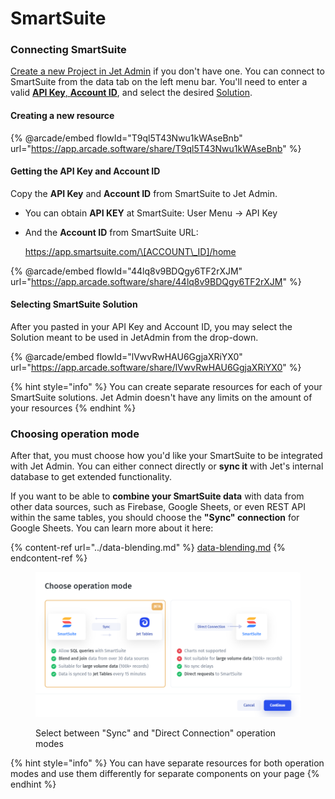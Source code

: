 # SmartSuite

### Connecting SmartSuite

[Create a new Project in Jet Admin](https://app.jetadmin.io/) if you don't have one. You can connect to SmartSuite from the data tab on the left menu bar. You'll need to enter a valid [**API Key**, **Account ID**](smartsuite.md#getting-the-api-key-and-account-id), and select the desired [Solution](smartsuite.md#selecting-smartsuite-solution).

#### Creating a new resource

{% @arcade/embed flowId="T9ql5T43Nwu1kWAseBnb" url="https://app.arcade.software/share/T9ql5T43Nwu1kWAseBnb" %}

#### Getting the API Key and Account ID

Copy the **API Key** and **Account ID** from SmartSuite to Jet Admin.&#x20;

* You can obtain **API KEY** at SmartSuite: User Menu -> API Key
*   And the **Account ID** from SmartSuite URL:&#x20;

    https://app.smartsuite.com/\[ACCOUNT\_ID]/home

{% @arcade/embed flowId="44lq8v9BDQgy6TF2rXJM" url="https://app.arcade.software/share/44lq8v9BDQgy6TF2rXJM" %}

#### Selecting SmartSuite Solution

After you pasted in your API Key and Account ID, you may select the Solution meant to be used in JetAdmin from the drop-down.

{% @arcade/embed flowId="lVwvRwHAU6GgjaXRiYX0" url="https://app.arcade.software/share/lVwvRwHAU6GgjaXRiYX0" %}

{% hint style="info" %}
You can create separate resources for each of your SmartSuite solutions. Jet Admin doesn't have any limits on the amount of your resources
{% endhint %}

### Choosing operation mode&#x20;

After that, you must choose how you'd like your SmartSuite to be integrated with Jet Admin. You can either connect directly or **sync it** with Jet's internal database to get extended functionality.&#x20;

If you want to be able to **combine your SmartSuite data** with data from other data sources, such as Firebase, Google Sheets, or even REST API within the same tables, you should choose the **"Sync" connection** for Google Sheets. You can learn more about it here:

{% content-ref url="../data-blending.md" %}
[data-blending.md](../data-blending.md)
{% endcontent-ref %}

<figure><img src="../../.gitbook/assets/image (3) (1) (1) (1) (1) (1) (1) (1).png" alt=""><figcaption><p>Select between "Sync" and "Direct Connection" operation modes</p></figcaption></figure>

{% hint style="info" %}
You can have separate resources for both operation modes and use them differently for separate components on your page
{% endhint %}
